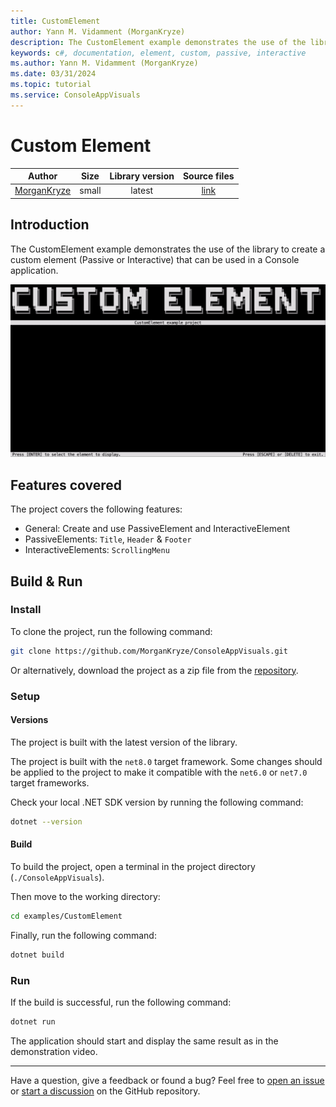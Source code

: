 ```yaml
---
title: CustomElement
author: Yann M. Vidamment (MorganKryze)
description: The CustomElement example demonstrates the use of the library to create a custom element (Passive or Interactive) that can be used in a Console application.
keywords: c#, documentation, element, custom, passive, interactive
ms.author: Yann M. Vidamment (MorganKryze)
ms.date: 03/31/2024
ms.topic: tutorial
ms.service: ConsoleAppVisuals
---
```


# Custom Element

|                    Author                     | Size  | Library version |                                       Source files                                        |
| :-------------------------------------------: | :---: | :-------------: | :---------------------------------------------------------------------------------------: |
| [MorganKryze](https://github.com/MorganKryze) | small |     latest      | [link](https://github.com/MorganKryze/ConsoleAppVisuals/blob/main/examples/CustomElement) |

## Introduction

The CustomElement example demonstrates the use of the library to create a custom element (Passive or Interactive) that can be used in a Console application.

![Demo](../assets/vid/gif/examples/custom_element.gif)

## Features covered

The project covers the following features:

- General: Create and use PassiveElement and InteractiveElement
- PassiveElements: `Title`, `Header` & `Footer`
- InteractiveElements: `ScrollingMenu`

## Build & Run

### Install

To clone the project, run the following command:

```bash
git clone https://github.com/MorganKryze/ConsoleAppVisuals.git
```

Or alternatively, download the project as a zip file from the [repository](https://github.com/MorganKryze/ConsoleAppVisuals).

### Setup

#### Versions

The project is built with the latest version of the library.

The project is built with the `net8.0` target framework. Some changes should be applied to the project to make it compatible with the `net6.0` or `net7.0` target frameworks.

Check your local .NET SDK version by running the following command:

```bash
dotnet --version
```

#### Build

To build the project, open a terminal in the project directory (`./ConsoleAppVisuals`).

Then move to the working directory:

```bash
cd examples/CustomElement
```

Finally, run the following command:

```bash
dotnet build
```

### Run

If the build is successful, run the following command:

```bash
dotnet run
```

The application should start and display the same result as in the demonstration video.

---

Have a question, give a feedback or found a bug? Feel free to [open an issue](https://github.com/MorganKryze/ConsoleAppVisuals/issues) or [start a discussion](https://github.com/MorganKryze/ConsoleAppVisuals/discussions) on the GitHub repository.
